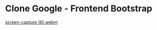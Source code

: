 # Clone Google - Frontend Bootstrap

[screen-capture (6).webm](https://user-images.githubusercontent.com/127841235/227630459-56e6432b-8427-4c0b-85f5-dc2e5cc4199e.webm)
